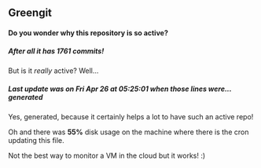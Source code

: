 ## Greengit

#### Do you wonder why this repository is so active?

##### After all it has 1761 commits!

But is it *really* active? Well...

##### Last update was on Fri Apr 26 at 05:25:01 when those lines were... generated

Yes, generated, because it certainly helps a lot to have such an active repo!

Oh and there was **55%** disk usage on the machine
where there is the cron updating this file.

Not the best way to monitor a VM in the cloud but it works! :)
